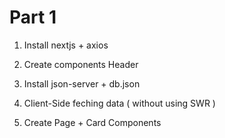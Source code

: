 # Part 1
  1. Install nextjs + axios

  2. Create components Header

  3. Install json-server + db.json

  4. Client-Side feching data ( without using SWR )

  5. Create Page + Card Components